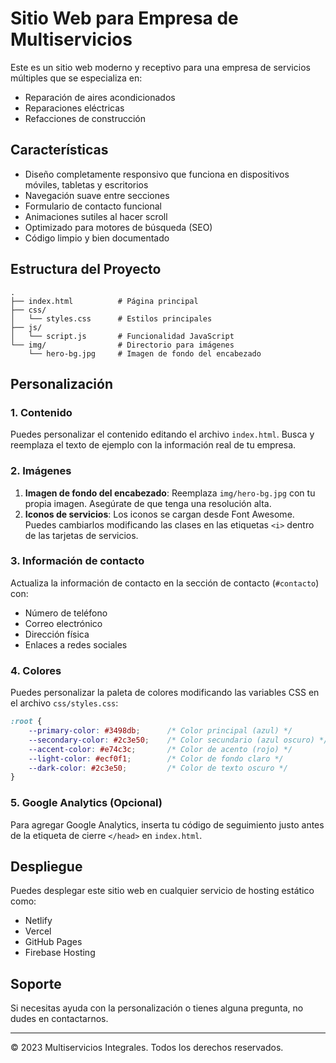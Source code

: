 # Sitio Web para Empresa de Multiservicios

Este es un sitio web moderno y receptivo para una empresa de servicios múltiples que se especializa en:
- Reparación de aires acondicionados
- Reparaciones eléctricas
- Refacciones de construcción

## Características

- Diseño completamente responsivo que funciona en dispositivos móviles, tabletas y escritorios
- Navegación suave entre secciones
- Formulario de contacto funcional
- Animaciones sutiles al hacer scroll
- Optimizado para motores de búsqueda (SEO)
- Código limpio y bien documentado

## Estructura del Proyecto

```
.
├── index.html          # Página principal
├── css/
│   └── styles.css      # Estilos principales
├── js/
│   └── script.js       # Funcionalidad JavaScript
└── img/                # Directorio para imágenes
    └── hero-bg.jpg     # Imagen de fondo del encabezado
```

## Personalización

### 1. Contenido

Puedes personalizar el contenido editando el archivo `index.html`. Busca y reemplaza el texto de ejemplo con la información real de tu empresa.

### 2. Imágenes

1. **Imagen de fondo del encabezado**: Reemplaza `img/hero-bg.jpg` con tu propia imagen. Asegúrate de que tenga una resolución alta.
2. **Iconos de servicios**: Los iconos se cargan desde Font Awesome. Puedes cambiarlos modificando las clases en las etiquetas `<i>` dentro de las tarjetas de servicios.

### 3. Información de contacto

Actualiza la información de contacto en la sección de contacto (`#contacto`) con:
- Número de teléfono
- Correo electrónico
- Dirección física
- Enlaces a redes sociales

### 4. Colores

Puedes personalizar la paleta de colores modificando las variables CSS en el archivo `css/styles.css`:

```css
:root {
    --primary-color: #3498db;      /* Color principal (azul) */
    --secondary-color: #2c3e50;    /* Color secundario (azul oscuro) */
    --accent-color: #e74c3c;       /* Color de acento (rojo) */
    --light-color: #ecf0f1;        /* Color de fondo claro */
    --dark-color: #2c3e50;         /* Color de texto oscuro */
}
```

### 5. Google Analytics (Opcional)

Para agregar Google Analytics, inserta tu código de seguimiento justo antes de la etiqueta de cierre `</head>` en `index.html`.

## Despliegue

Puedes desplegar este sitio web en cualquier servicio de hosting estático como:
- Netlify
- Vercel
- GitHub Pages
- Firebase Hosting

## Soporte

Si necesitas ayuda con la personalización o tienes alguna pregunta, no dudes en contactarnos.

---

© 2023 Multiservicios Integrales. Todos los derechos reservados.
